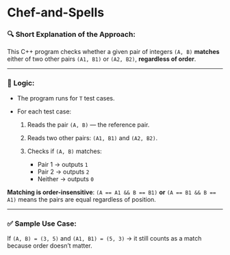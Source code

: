 ﻿# Chef-and-Spells

### 🔍 **Short Explanation of the Approach:**

This C++ program checks whether a given pair of integers `(A, B)` **matches** either of two other pairs `(A1, B1)` or `(A2, B2)`, **regardless of order**.

---

### 🧠 **Logic:**

* The program runs for `T` test cases.
* For each test case:

  1. Reads the pair `(A, B)` — the reference pair.
  2. Reads two other pairs: `(A1, B1)` and `(A2, B2)`.
  3. Checks if `(A, B)` matches:

     * Pair 1 → outputs `1`
     * Pair 2 → outputs `2`
     * Neither → outputs `0`

**Matching is order-insensitive**: `(A == A1 && B == B1)` **or** `(A == B1 && B == A1)` means the pairs are equal regardless of position.

---

### ✅ Sample Use Case:

If `(A, B) = (3, 5)` and `(A1, B1) = (5, 3)` → it still counts as a match because order doesn’t matter.

